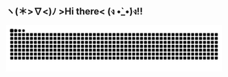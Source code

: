 ## ヽ(＊>∇<)ﾉ >Hi there< (ง •̀_•́)ง‼
<!--
**ALT-JS/ALT-JS** is a ✨ _special_ ✨ repository because its `README.md` (this file) appears on your GitHub profile.

Here are some ideas to get you started:

- 🔭 I’m currently working on ...
- 🌱 I’m currently learning ...
- 👯 I’m looking to collaborate on ...
- 🤔 I’m looking for help with ...
- 💬 Ask me about ...
- 📫 How to reach me: ...
- 😄 Pronouns: ...
- ⚡ Fun fact: ...
-->
![](https://raw.githubusercontent.com/ALT-JS/ALT-JS/output/github-contribution-grid-snake.svg)
